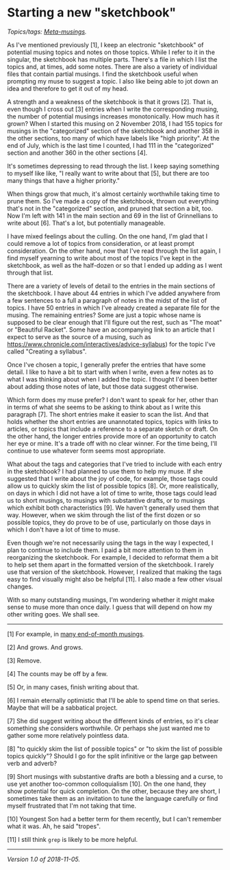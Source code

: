 Starting a new "sketchbook"
===========================

*Topics/tags: [Meta-musings](index-meta).*

As I've mentioned previously [1], I keep an electronic "sketchbook" of
potential musing topics and notes on those topics.  While I refer to it
in the singular, the sketchbook has multiple parts. There's a file in
which I list the topics and, at times, add some notes.  There are also
a variety of individual files that contain partial musings.  I find the
sketchbook useful when prompting my muse to suggest a topic.  I also like
being able to jot down an idea and therefore to get it out of my head.

A strength and a weakness of the sketchbook is that it grows
[2].  That is, even though I cross out [3] entries when I write the
corresponding musing, the number of potential musings increases
monotonically.  How much has it grown?  When I started this musing on
2 November 2018, I had 155 topics for musings in the "categorized"
section of the sketchbook and another 358 in the other sections,
too many of which have labels like "high priority".  At the end of
July, which is the last time I counted, I had 111 in the "categorized"
section and another 360 in the other sections [4].

It's sometimes depressing to read through the list.  I keep saying
something to myself like like, "I really want to write about that [5],
but there are too many things that have a higher priority."

When things grow that much, it's almost certainly worthwhile taking
time to prune them.  So I've made a copy of the sketchbook, thrown out
everything that's not in the "categorized" section, and pruned that
section a bit, too.  Now I'm left with 141 in the main section and 69
in the list of Grinnellians to write about [6].  That's a lot, but
potentially manageable.

I have mixed feelings about the culling.  On the one hand, I'm glad that
I could remove a lot of topics from consideration, or at least prompt
consideration.  On the other hand, now that I've read through the list
again, I find myself yearning to write about most of the topics I've
kept in the sketchbook, as well as the half-dozen or so that I ended up
adding as I went through that list.

There are a variety of levels of detail to the entries in the main
sections of the sketchbook.  I have about 44 entries in which I've added
anywhere from a few sentences to a full a paragraph of notes in the
midst of the list of topics.  I have 50 entries in which I've already
created a separate file for the musing.  The remaining entries?  Some are
just a topic whose name is supposed to be clear enough that I'll figure
out the rest, such as "The moat" or "Beautiful Racket".  Some have an
accompanying link to an article that I expect to serve as the source of a
musing, such as <https://www.chronicle.com/interactives/advice-syllabus>)
for the topic I've called "Creating a syllabus".

Once I've chosen a topic, I generally prefer the entries that have
some detail.  I like to have a bit to start with when I write, even
a few notes as to what I was thinking about when I added the topic.
I thought I'd been better about adding those notes of late, but those
data suggest otherwise.

Which form does my muse prefer?  I don't want to speak for her, other than
in terms of what she seems to be asking to think about as I write this
paragraph [7].  The short entries make it easier to scan the list.  And
that holds whether the short entries are unannotated topics, topics with
links to articles, or topics that include a reference to a separate
sketch or draft.  On the other hand, the longer entries provide more
of an opportunity to catch her eye or mine.  It's a trade off with no
clear winner.  For the time being, I'll continue to use whatever form
seems most appropriate.

What about the tags and categories that I've tried to include with each
entry in the sketchbook?  I had planned to use them to help my muse.
If she suggested that I write about the joy of code, for example,
those tags could allow us to quickly skim the list of possible topics [8].
Or, more realistically, on days in which I did not have a lot of time
to write, those tags could lead us to short musings, to musings with
substantive drafts, or to musings which exhibit both characteristics [9].
We haven't generally used them that way.  However, when we skim through
the list of the first dozen or so possible topics, they do prove to be
of use, particularly on those days in which I don't have a lot of
time to muse.

Even though we're not necessarily using the tags in the way I expected,
I plan to continue to include them.  I paid a bit more attention to them
in reorganizing the sketchbook.  For example, I decided to reformat them
a bit to help set them apart in the formatted version of the sketchbook.
I rarely use that version of the sketchbook.  However, I realized
that making the tags easy to find visually might also be helpful [11].
I also made a few other visual changes.

With so many outstanding musings, I'm wondering whether it might make
sense to muse more than once daily.  I guess that will depend on how my
other writing goes.  We shall see.

---

[1] For example, in [many end-of-month musings](index-monthly).

[2] And grows.  And grows.

[3] Remove.

[4] The counts may be off by a few.

[5] Or, in many cases, finish writing about that.

[6] I remain eternally optimistic that I'll be able to spend time on
that series.  Maybe that will be a sabbatical project.

[7] She did suggest writing about the different kinds of entries, so
it's clear something she considers worthwhile.  Or perhaps she just
wanted me to gather some more relatively pointless data.

[8] "to quickly skim the list of possible topics" or "to skim the list of
possible topics quickly"?  Should I go for the split infinitive or the
large gap between verb and adverb?

[9] Short musings with substantive drafts are both a blessing and a curse,
to use yet another too-common colloquialism [10].  On the one hand, they
show potential for quick completion.  On the other, because they are
short, I sometimes take them as an invitation to tune the language carefully
or find myself frustrated that I'm not taking that time.

[10] Youngest Son had a better term for them recently, but I can't
remember what it was.  Ah, he said "tropes".

[11] I still think `grep` is likely to be more helpful.

---

*Version 1.0 of 2018-11-05.*
